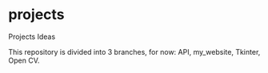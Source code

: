 # projects
Projects Ideas

This repository is divided into 3 branches, for now: API, my_website, Tkinter, Open CV.
